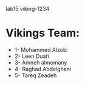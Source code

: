  lab15
viking-1234

# Vikings Team:
+ 1- Mohammed Alzobi
+ 2- Leen Duafi
+ 3- Amneh almomany
+ 4- Raghad Abdelghani
+ 5- Tareq Zeadeh

